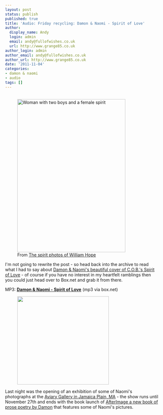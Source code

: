 ```yaml
---
layout: post
status: publish
published: true
title: 'Audio: Friday recycling: Damon & Naomi - Spirit of Love'
author:
  display_name: Andy
  login: admin
  email: andy@fullofwishes.co.uk
  url: http://www.grange85.co.uk
author_login: admin
author_email: andy@fullofwishes.co.uk
author_url: http://www.grange85.co.uk
date: '2011-11-04'
categories:
- damon & naomi
- audio
tags: []
---
```

<p><figure class="caption aligncenter"><br />
<a href="http://www.flickr.com/photos/nationalmediamuseum/2780189841/" title="Woman with two boys and a female spirit by National Media Museum, on Flickr"><img class="aligncenter" src="https://farm4.staticflickr.com/3271/2780189841_e82b3184be_z.jpg" width="354" height="500" alt="Woman with two boys and a female spirit"></a><br />
<figcaption class="caption-text">From <a href='http://www.flickr.com/photos/nationalmediamuseum/sets/72157606849278823/'>The spirit photos of William Hope</a></figcaption></figure>I'm not going to rewrite the post - so head back into the archive to read what I had to say about <a href="/2009/05/20/mp3-lost-tracks-5-damon-naomi-spirit-of-love/">Damon & Naomi's beautiful cover of C.O.B.'s Spirit of Love</a> - of course if you have no interest in my heartfelt ramblings then you could just head over to Box.net and grab it from there.</p>
<p>MP3: <strong><a href="http://www.box.net/shared/56g58vxdsq">Damon & Naomi - Spirit of Love</a></strong> (mp3 via box.net)</p>
<p><figure class="caption alignright" width="300" caption="Naomi Yang - After Image"><img src="https://www.fullofwishes.co.uk/wp/wp-content/uploads/2011/10/NaomiYangPostcard-1-300x288.jpg" alt="" title="NaomiYang After Image" width="300" height="288" class="size-medium wp-image-2246" /><figcaption class="caption-text"></figcaption></figure>
Last night was the opening of an exhibition of some of Naomi's photographs at the <a href="http://aviarygallery.com/">Aviary Gallery in Jamaica Plain, MA</a> - the show runs until November 27th and ends with the book launch of <a href="http://www.uglyducklingpresse.org/catalog/browse/item/?pubID=198">AfterImage a new book of prose poetry by Damon</a> that features some of Naomi's pictures.</p>
